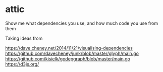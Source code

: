 # attic
Show me what dependencies you use, and how much code you use from them

Taking ideas from 

https://dave.cheney.net/2014/11/21/visualising-dependencies
https://github.com/davecheney/junk/blob/master/glyph/main.go
https://github.com/kisielk/godepgraph/blob/master/main.go
https://d3js.org/
